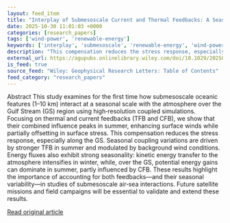 ```yaml
---
layout: feed_item
title: "Interplay of Submesoscale Current and Thermal Feedbacks: A Seasonal Perspective in the Gulf Stream"
date: 2025-10-30 11:01:03 +0000
categories: [research_papers]
tags: ['wind-power', 'renewable-energy']
keywords: ['interplay', 'submesoscale', 'renewable-energy', 'wind-power', 'current']
description: "This compensation reduces the stress response, especially along the GS"
external_url: https://agupubs.onlinelibrary.wiley.com/doi/10.1029/2025GL116960?af=R
is_feed: true
source_feed: "Wiley: Geophysical Research Letters: Table of Contents"
feed_category: "research_papers"
---
```


Abstract This study examines for the first time how submesoscale oceanic features (1–10 km) interact at a seasonal scale with the atmosphere over the Gulf Stream (GS) region using high‐resolution coupled simulations. Focusing on thermal and current feedbacks (TFB and CFB), we show that their combined influence peaks in summer, enhancing surface winds while partially offsetting in surface stress. This compensation reduces the stress response, especially along the GS. Seasonal coupling variations are driven by stronger TFB in summer and modulated by background wind conditions. Energy fluxes also exhibit strong seasonality: kinetic energy transfer to the atmosphere intensifies in winter, while, over the GS, potential energy gains can dominate in summer, partly influenced by CFB. These results highlight the importance of accounting for both feedbacks—and their seasonal variability—in studies of submesoscale air‐sea interactions. Future satellite missions and field campaigns will be essential to validate and extend these results.

[Read original article](https://agupubs.onlinelibrary.wiley.com/doi/10.1029/2025GL116960?af=R)

